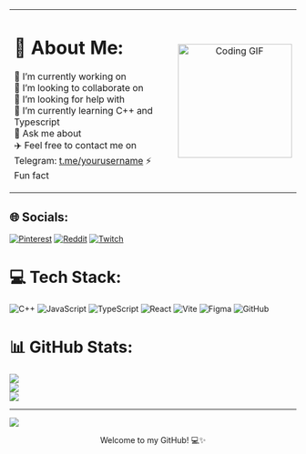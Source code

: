 <table>
  <tr>
    <td width="60%">
      
# 💫 About Me:
🔭 I’m currently working on<br>
👯 I’m looking to collaborate on<br>
🤝 I’m looking for help with<br>
🌱 I’m currently learning C++ and Typescript<br>
💬 Ask me about<br>
✈️ Feel free to contact me on Telegram: [t.me/yourusername](https://t.me/yourusername)
⚡ Fun fact

   </td>
    <td align="center">
      <img src="https://media2.giphy.com/media/v1.Y2lkPTc5MGI3NjExZjh3dW0yMWY0d2dkdmp3OGZuMWVnYWJmbGwxZ2JtOTg2OGduZDlrdSZlcD12MV9pbnRlcm5hbF9naWZfYnlfaWQmY3Q9Zw/aTCa0tTwPzfig/giphy.gif" width="200" alt="Coding GIF"/>
    </td>
  </tr>
</table>

## 🌐 Socials:
[![Pinterest](https://img.shields.io/badge/Pinterest-%23E60023.svg?logo=Pinterest&logoColor=white)](https://pinterest.com/echo05w)
[![Reddit](https://img.shields.io/badge/Reddit-%23FF4500.svg?logo=Reddit&logoColor=white)](https://reddit.com/user/EchoSinsBabe)
[![Twitch](https://img.shields.io/badge/Twitch-%239146FF.svg?logo=Twitch&logoColor=white)](https://twitch.tv/echow05) 

# 💻 Tech Stack:
![C++](https://img.shields.io/badge/c++-%2300599C.svg?style=for-the-badge&logo=c%2B%2B&logoColor=white)
![JavaScript](https://img.shields.io/badge/javascript-%23323330.svg?style=for-the-badge&logo=javascript&logoColor=%23F7DF1E)
![TypeScript](https://img.shields.io/badge/typescript-%23007ACC.svg?style=for-the-badge&logo=typescript&logoColor=white)
![React](https://img.shields.io/badge/react-%2320232a.svg?style=for-the-badge&logo=react&logoColor=%2361DAFB)
![Vite](https://img.shields.io/badge/vite-%23646CFF.svg?style=for-the-badge&logo=vite&logoColor=white)
![Figma](https://img.shields.io/badge/figma-%23F24E1E.svg?style=for-the-badge&logo=figma&logoColor=white)
![GitHub](https://img.shields.io/badge/github-%23121011.svg?style=for-the-badge&logo=github&logoColor=white)

# 📊 GitHub Stats:
![](https://github-readme-stats.vercel.app/api?username=echo05w&theme=bear&hide_border=false&include_all_commits=true&count_private=false)<br/>
![](https://nirzak-streak-stats.vercel.app/?user=echo05w&theme=bear&hide_border=false)<br/>
![](https://github-readme-stats.vercel.app/api/top-langs/?username=echo05w&theme=bear&hide_border=false&include_all_commits=true&count_private=false&layout=compact)

---
[![](https://visitcount.itsvg.in/api?id=echo05w&icon=0&color=0)](https://visitcount.itsvg.in)
<p align="center">Welcome to my GitHub! 💻✨</p>

<!-- Proudly created with GPRM ( https://gprm.itsvg.in ) -->
